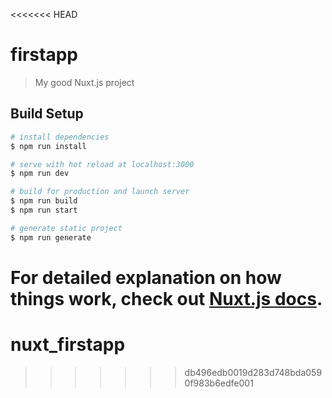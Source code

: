 <<<<<<< HEAD
# firstapp

> My good Nuxt.js project

## Build Setup

``` bash
# install dependencies
$ npm run install

# serve with hot reload at localhost:3000
$ npm run dev

# build for production and launch server
$ npm run build
$ npm run start

# generate static project
$ npm run generate
```

For detailed explanation on how things work, check out [Nuxt.js docs](https://nuxtjs.org).
=======
# nuxt_firstapp
>>>>>>> db496edb0019d283d748bda0590f983b6edfe001
